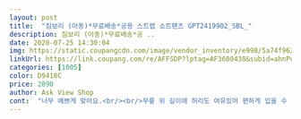 ```yaml
---
layout: post 
title:  "짐보리 (아동)*무료배송*공용 스트랩 쇼트팬츠 GPT2419902_SBL_" 
description: 짐보리 (아동)*무료배송*공 ..
date: 2020-07-25 14:30:04 
img: https://static.coupangcdn.com/image/vendor_inventory/e998/5a74f96266eb6518f09d7c93426834d14dabd1b6f16c4f4fa7beb151b9ec.jpg 
linkUrl: https://link.coupang.com/re/AFFSDP?lptag=AF3600438&subid=ahnPublicAsk&pageKey=1407074455&itemId=2442805159&vendorItemId=70436547926&traceid=V0-113-3073124922034d37 
categories: [1005] 
color: D9418C 
price: 2890 
author: Ask View Shop 
cont:  "너무 예쁘게 맞아요.<br/><br/>무릎 위 길이에 허리도 여유있어 편하게 입을 수 있고,<br/>상의 어떤 옷이든 귀엽게 매칭되는 디자인입니다.<br/><br/>얇은 소재라 한여름에도 좋고요<br/>이쁘네요가볍고 편하고 가격 착하고 여름에 잘 입힐듯해요♡<br/>짐보리인데 왕창 세일가격에 잘 산거 같아요 얇은 면이라 시원하게 입을 수 있겠어요 130 에 30 키로 딸래미 L사이즈 넉넉하게 편하게 맞아요<br/>키 110 정도, 몸무게 19 정도의 6세 여아에게<br/>활동하기 정말 좋은 짐보리 여름 반바지 강추합니다.<br/><br/>" 
---
```

